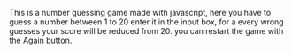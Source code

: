 This is a number guessing game made with javascript, here you have to guess a number between 1 to 20 enter it in the input box, for a every wrong guesses your score will be reduced from 20. you can restart the game with the Again button. 
